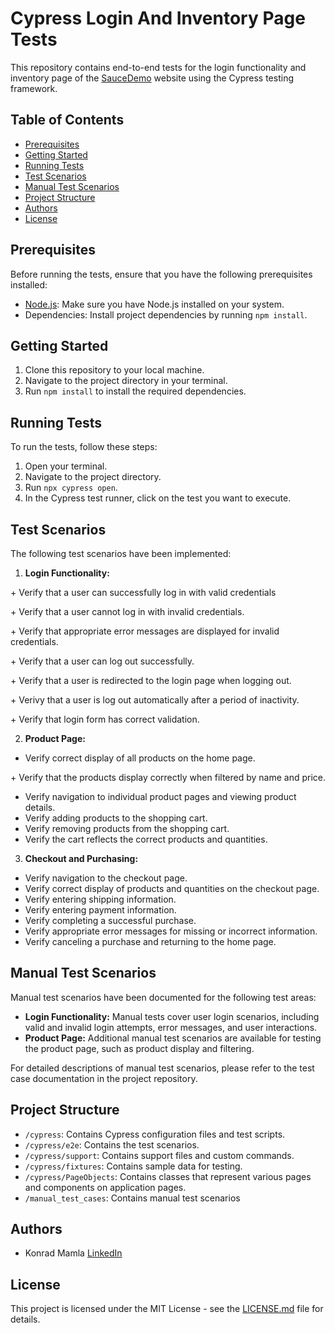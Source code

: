 # Cypress Login And Inventory Page Tests

This repository contains end-to-end tests for the login functionality and inventory page of the [SauceDemo](https://www.saucedemo.com/) website using the Cypress testing framework.

## Table of Contents

- [Prerequisites](#prerequisites)
- [Getting Started](#getting-started)
- [Running Tests](#running-tests)
- [Test Scenarios](#test-scenarios)
- [Manual Test Scenarios](#manual-test-scenario)
- [Project Structure](#project-structure)
- [Authors](#authors)
- [License](#license)

## Prerequisites

Before running the tests, ensure that you have the following prerequisites installed:

- [Node.js](https://nodejs.org/): Make sure you have Node.js installed on your system.
- Dependencies: Install project dependencies by running `npm install`.

## Getting Started

1. Clone this repository to your local machine.
2. Navigate to the project directory in your terminal.
3. Run `npm install` to install the required dependencies.

## Running Tests

To run the tests, follow these steps:

1. Open your terminal.
2. Navigate to the project directory.
3. Run `npx cypress open`.
4. In the Cypress test runner, click on the test you want to execute.

## Test Scenarios

The following test scenarios have been implemented:

1. **Login Functionality:** 

\+ Verify that a user can successfully log in with valid credentials

\+ Verify that a user cannot log in with invalid credentials. 

\+ Verify that appropriate error messages are displayed for invalid credentials. 

\+ Verify that a user can log out successfully. 

\+ Verify that a user is redirected to the login page when logging out. 

\+ Verivy that a user is log out automatically after a period of inactivity. 

\+ Verify that login form has correct validation.


2. **Product Page:**
- Verify correct display of all products on the home page. 

\+ Verify that the products display correctly when filtered by name and price. 

- Verify navigation to individual product pages and viewing product details.
- Verify adding products to the shopping cart.
- Verify removing products from the shopping cart.
- Verify the cart reflects the correct products and quantities.

3. **Checkout and Purchasing:**
- Verify navigation to the checkout page.
- Verify correct display of products and quantities on the checkout page.
- Verify entering shipping information.
- Verify entering payment information.
- Verify completing a successful purchase.
- Verify appropriate error messages for missing or incorrect information.
- Verify canceling a purchase and returning to the home page.

## Manual Test Scenarios

Manual test scenarios have been documented for the following test areas:

- **Login Functionality:** Manual tests cover user login scenarios, including valid and invalid login attempts, error messages, and user interactions.
- **Product Page:** Additional manual test scenarios are available for testing the product page, such as product display and filtering.

For detailed descriptions of manual test scenarios, please refer to the test case documentation in the project repository.


## Project Structure

- `/cypress`: Contains Cypress configuration files and test scripts.
- `/cypress/e2e`: Contains the test scenarios.
- `/cypress/support`: Contains support files and custom commands.
- `/cypress/fixtures`: Contains sample data for testing.
- `/cypress/PageObjects`: Contains classes that represent various pages and components on application pages.
- `/manual_test_cases`: Contains manual test scenarios

## Authors

- Konrad Mamla [LinkedIn](https://www.linkedin.com/in/konrad-mamla)

## License

This project is licensed under the MIT License - see the [LICENSE.md](LICENSE.md) file for details.
